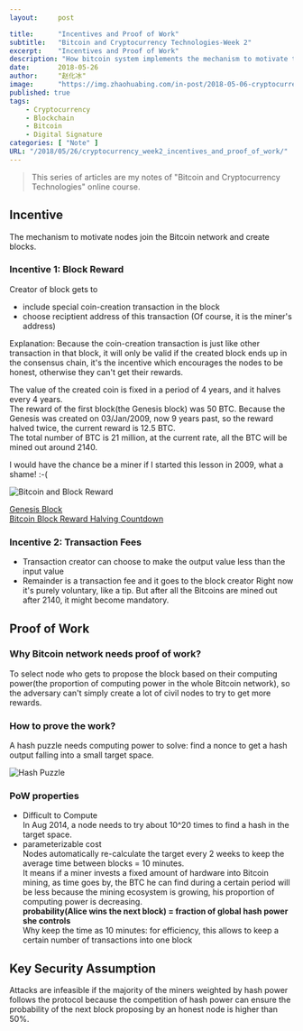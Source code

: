 ```yaml
---
layout:     post

title:      "Incentives and Proof of Work"
subtitle:   "Bitcoin and Cryptocurrency Technologies-Week 2"
excerpt:    "Incentives and Proof of Work"
description: "How bitcoin system implements the mechanism to motivate the participants and how the participants prove their work?"
date:       2018-05-26
author:     "赵化冰"
image:      "https://img.zhaohuabing.com/in-post/2018-05-06-cryptocurrency_week1/bitcoin_mining.jpg"
published: true 
tags:
    - Cryptocurrency
    - Blockchain
    - Bitcoin
    - Digital Signature
categories: [ "Note" ]
URL: "/2018/05/26/cryptocurrency_week2_incentives_and_proof_of_work/"
---
```


> This series of articles are my notes of "Bitcoin and Cryptocurrency Technologies" online course.

## Incentive 
The mechanism to motivate nodes join the Bitcoin network and create blocks.
### Incentive 1: Block Reward
Creator of block gets to
* include special coin-creation transaction in the block
* choose reciptient address of this transaction (Of course, it is the miner's address)

Explanation: Because the coin-creation transaction is just like other transaction in that block, it will only be valid if the created block ends up in the consensus chain, it's the incentive which encourages the nodes to be honest, otherwise they can't get their rewards.

The value of the created coin is fixed in a period of 4 years, and it halves every 4 years.    
The reward of the first block(the Genesis block) was 50 BTC. Because the Genesis was created on 03/Jan/2009, now 9 years past, so the reward halved twice, the current reward is 12.5 BTC.   
The total number of BTC is 21 million, at the current rate, all the BTC will be mined out around 2140.

I would have the chance be a miner if I started this lesson in 2009, what a shame! :-(

![Bitcoin and Block Reward](http://img.zhaohuabing.com/in-post/2018-05-27-cryptocurrency_week2_incentives_and_proof_of_work/block_reward.png)

[Genesis Block](https://en.bitcoin.it/wiki/Genesis_block)    
[Bitcoin Block Reward Halving Countdown](https://www.bitcoinblockhalf.com/)

### Incentive 2: Transaction Fees
* Transaction creator can choose to make the output value less than the input value
* Remainder is a transaction fee and it goes to the block creator
Right now it's purely voluntary, like a tip. But after all the Bitcoins are mined out after 2140, it might become mandatory.

## Proof of Work
### Why Bitcoin network needs proof of work?

To select node who gets to propose the block based on their computing power(the proportion of computing power in the whole Bitcoin network), so the adversary can't simply create a lot of civil nodes to try to get more rewards.

### How to prove the work?

A hash puzzle needs computing power to solve: find a nonce to get a hash output falling into a small target space.

![Hash Puzzle](http://img.zhaohuabing.com/in-post/2018-05-27-cryptocurrency_week2_incentives_and_proof_of_work/hash-puzzle.png)

### PoW properties
* Difficult to Compute    
In Aug 2014, a node needs to try about 10^20 times to find a hash in the target space.    
* parameterizable cost    
Nodes automatically re-calculate the target every 2 weeks to keep the average time between blocks = 10 minutes.    
It means if a miner invests a fixed amount of hardware into Bitcoin mining, as time goes by, the BTC he can find during a certain period will be less because the mining ecosystem is growing, his proportion of computing power is decreasing.    
**probability(Alice wins the next block) = fraction of global hash power she controls**    
Why keep the time as 10 minutes: for efficiency, this allows to keep a certain number of transactions into one block 
 
## Key Security Assumption
Attacks are infeasible if the majority of the miners weighted by hash power follows the protocol because the competition of hash power can ensure the probability of the next block proposing by an honest node is higher than 50%.
